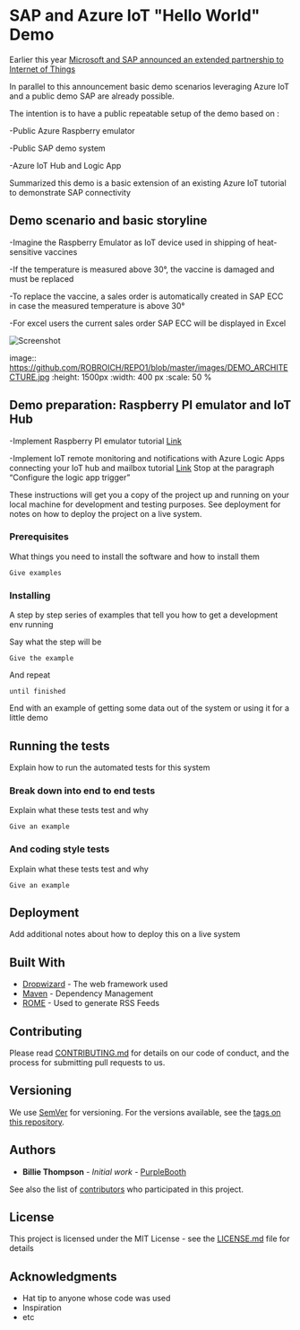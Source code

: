 # SAP and Azure IoT "Hello World" Demo 

Earlier this year [Microsoft and SAP announced an extended partnership to Internet of Things](https://azure.microsoft.com/en-us/blog/microsoft-and-sap-extend-partnership-to-internet-of-things/)

In parallel to this announcement basic demo scenarios leveraging Azure IoT and a public demo SAP are already possible. 

The intention is to have a public repeatable setup of the demo based on :

-Public Azure Raspberry emulator

-Public SAP demo system 

-Azure IoT Hub and Logic App

Summarized this demo is a basic extension of an existing Azure IoT tutorial to demonstrate SAP connectivity

## Demo scenario and basic storyline 

-Imagine the Raspberry Emulator as IoT device used in shipping of heat-sensitive vaccines

-If the temperature is measured above 30°, the vaccine is damaged and must be replaced  

-To replace the vaccine, a sales order is automatically created in SAP ECC in case the measured temperature is above 30° 

-For excel users the current sales order SAP ECC will be displayed in Excel 

![Screenshot](DEMO_ARCHITECTURE.jpg)

image:: https://github.com/ROBROICH/REPO1/blob/master/images/DEMO_ARCHITECTURE.jpg
  :height: 1500px
  :width: 400 px
  :scale: 50 %
  


## Demo preparation: Raspberry PI emulator and IoT Hub

-Implement Raspberry PI emulator tutorial [Link](https://docs.microsoft.com/en-us/azure/iot-hub/iot-hub-raspberry-pi-web-simulator-get-started)



-Implement IoT remote monitoring and notifications with Azure Logic Apps connecting your IoT hub and mailbox tutorial [Link](https://docs.microsoft.com/en-us/azure/iot-hub/iot-hub-monitoring-notifications-with-azure-logic-apps)
Stop at the paragraph “Configure the logic app trigger”






These instructions will get you a copy of the project up and running on your local machine for development and testing purposes. See deployment for notes on how to deploy the project on a live system.

### Prerequisites

What things you need to install the software and how to install them

```
Give examples
```

### Installing

A step by step series of examples that tell you how to get a development env running

Say what the step will be

```
Give the example
```

And repeat

```
until finished
```

End with an example of getting some data out of the system or using it for a little demo

## Running the tests

Explain how to run the automated tests for this system

### Break down into end to end tests

Explain what these tests test and why

```
Give an example
```

### And coding style tests

Explain what these tests test and why

```
Give an example
```

## Deployment

Add additional notes about how to deploy this on a live system

## Built With

* [Dropwizard](http://www.dropwizard.io/1.0.2/docs/) - The web framework used
* [Maven](https://maven.apache.org/) - Dependency Management
* [ROME](https://rometools.github.io/rome/) - Used to generate RSS Feeds

## Contributing

Please read [CONTRIBUTING.md](https://gist.github.com/PurpleBooth/b24679402957c63ec426) for details on our code of conduct, and the process for submitting pull requests to us.

## Versioning

We use [SemVer](http://semver.org/) for versioning. For the versions available, see the [tags on this repository](https://github.com/your/project/tags). 

## Authors

* **Billie Thompson** - *Initial work* - [PurpleBooth](https://github.com/PurpleBooth)

See also the list of [contributors](https://github.com/your/project/contributors) who participated in this project.

## License

This project is licensed under the MIT License - see the [LICENSE.md](LICENSE.md) file for details

## Acknowledgments

* Hat tip to anyone whose code was used
* Inspiration
* etc
